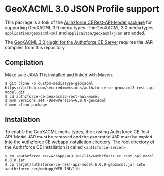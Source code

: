 # GeoXACML 3.0 JSON Profile support
This package is a fork of the [Authzforce CE Rest-API-Model package](https://github.com/authzforce/rest-api-model/tree/custom-mediatype-geoxacml) for supporting GeoXACML 3.0 media types. The GeoXACML 3.0 media types `application/geoxacml+xml` and `applicaiton/geoxacml+json` are added.

The [GeoXACML 3.0 plugin for the Authzforce CE Server](https://github.com/securedimensions/authzforce-ce-geoxacml3) requires the JAR compiled from this repository.

## Compilation
Make sure JAVA 11 is installed and linked with Maven.

```shell
$ git clone -b custom-mediatype-geoxacml https://github.com/securedimensions/authzforce-ce-geoxacml3-rest-api-model.git 
$ cd authzforce-ce-geoxacml3-rest-api-model
$ mvn versions:set -DnewVersion=6.0.0-geoxacml
$ mvn clean package
```
## Installation
To enable the GeoXACML media types, the existing Authzforce CE Rest-API-Model JAR must be removed and the generated JAR must be copied into the Authzforce CE webapp installation directory. The root directory of the Authzforce CE installation is called `<authzforce-server>`.

```shell
$ rm <authzforce-ce>/webapp/WEB-INF/lib/authzforce-ce-rest-api-model-6.0.0.jar
$ cp target/authzforce-ce-rest-api-model-6.0.0-geoxacml.jar into <authzforce-ce>/webapp/WEB-INF/lib
```